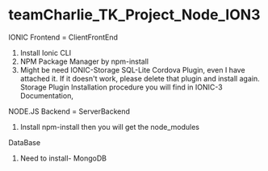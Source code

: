 # teamCharlie_TK_Project_Node_ION3


IONIC Frontend = ClientFrontEnd
1. Install Ionic CLI
2. NPM Package Manager by npm-install 
3. Might be need IONIC-Storage SQL-Lite Cordova Plugin, even I have attached it. If it doesn't work, please delete that plugin and install again.
Storage Plugin Installation procedure you will find in IONIC-3 Documentation,

NODE.JS Backend = ServerBackend
1. Install npm-install then you will get the node_modules

DataBase
1. Need to install- MongoDB

